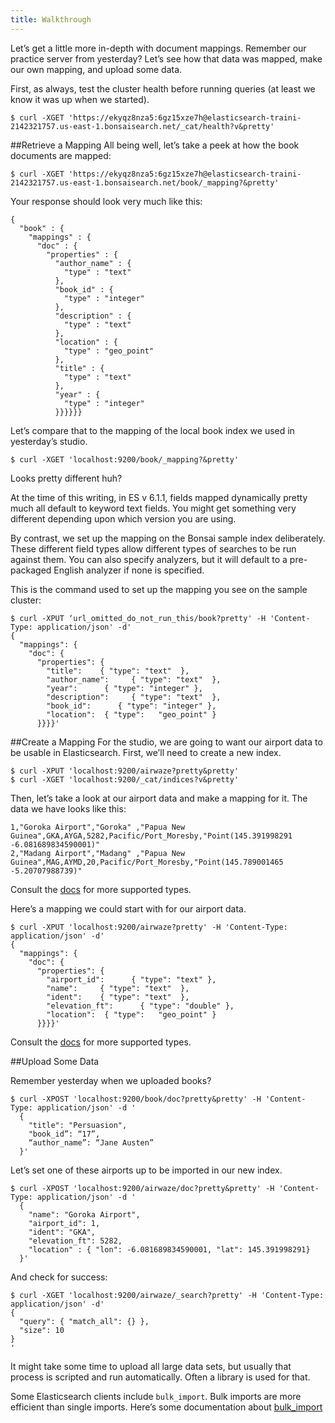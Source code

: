 ```yaml
---
title: Walkthrough
---
```




Let’s get a little more in-depth with document mappings. Remember our practice server from yesterday? Let’s see how that data was mapped, make our own mapping, and upload some data.

First, as always, test the cluster health before running queries (at least we know it was up when we started).

```nohighlight
$ curl -XGET 'https://ekyqz8nza5:6gz15xze7h@elasticsearch-traini-2142321757.us-east-1.bonsaisearch.net/_cat/health?v&pretty'
```

##Retrieve a Mapping
All being well, let’s take a peek at how the book documents are mapped:

```nohighlight
$ curl -XGET 'https://ekyqz8nza5:6gz15xze7h@elasticsearch-traini-2142321757.us-east-1.bonsaisearch.net/book/_mapping?&pretty'
```

Your response should look very much like this:

```nohighlight
{
  "book" : {
    "mappings" : {
      "doc" : {
        "properties" : {
          "author_name" : {
            "type" : "text"
          },
          "book_id" : {
            "type" : "integer"
          },
          "description" : {
            "type" : "text"
          },
          "location" : {
            "type" : "geo_point"
          },
          "title" : {
            "type" : "text"
          },
          "year" : {
            "type" : "integer"
          }}}}}}
```

Let’s compare that to the mapping of the local book index we used in yesterday’s studio.

```nohighlight
$ curl -XGET 'localhost:9200/book/_mapping?&pretty'
```

Looks pretty different huh?

At the time of this writing, in ES v 6.1.1, fields mapped dynamically pretty much all default to keyword text fields. You might get something very different depending upon which version you are using.

By contrast, we set up the mapping on the Bonsai sample index deliberately. These different field types allow different types of searches to be run against them. You can also specify analyzers, but it will default to a pre-packaged English analyzer if none is specified.

This is the command used to set up the mapping you see on the sample cluster:
```nohighlight
$ curl -XPUT ‘url_omitted_do_not_run_this/book?pretty' -H 'Content-Type: application/json' -d'
{
  "mappings": {
    "doc": { 
      "properties": { 
        "title":    { "type": "text"  }, 
        "author_name":     { "type": "text"  }, 
        "year":      { "type": "integer" },  
        "description":     { "type": "text"  }, 
        "book_id":      { "type": "integer" },  
        "location":  { "type":   "geo_point" }
      }}}}'
```

##Create a Mapping
For the studio, we are going to want our airport data to be usable in Elasticsearch. First, we’ll need to create a new index.

```nohighlight
$ curl -XPUT 'localhost:9200/airwaze?pretty&pretty'
$ curl -XGET 'localhost:9200/_cat/indices?v&pretty'
```

Then, let’s take a look at our airport data and make a mapping for it. The data we have looks like this:
```nohighlight
1,"Goroka Airport","Goroka" ,"Papua New Guinea",GKA,AYGA,5282,Pacific/Port_Moresby,"Point(145.391998291 -6.081689834590001)"
2,"Madang Airport","Madang" ,"Papua New Guinea",MAG,AYMD,20,Pacific/Port_Moresby,"Point(145.789001465 -5.20707988739)"
```

Consult the [docs](https://www.elastic.co/guide/en/elasticsearch/reference/6.1/mapping.html) for more supported types.

Here’s a mapping we could start with for our airport data.

```nohighlight
$ curl -XPUT 'localhost:9200/airwaze?pretty' -H 'Content-Type: application/json' -d'
{
  "mappings": {
    "doc": { 
      "properties": { 
        "airport_id":      { "type": "text" },  
        "name":     { "type": "text"  }, 
        "ident":    { "type": "text"  }, 
        "elevation_ft":      { "type": "double" },  
        "location":  { "type":   "geo_point" }
      }}}}'
```

Consult the [docs](https://www.elastic.co/guide/en/elasticsearch/reference/6.1/mapping.html) for more supported types.



##Upload Some Data

Remember yesterday when we uploaded books?

```nohighlight
$ curl -XPOST 'localhost:9200/book/doc?pretty&pretty' -H 'Content-Type: application/json' -d '
  {
    "title": "Persuasion",
    "book_id”: “17”,
    “author_name”: “Jane Austen”
  }'
```

Let’s set one of these airports up to be imported in our new index.

```nohighlight
$ curl -XPOST 'localhost:9200/airwaze/doc?pretty&pretty' -H 'Content-Type: application/json' -d '
  {
    "name": "Goroka Airport",
    "airport_id": 1,
    "ident": "GKA",
    "elevation_ft": 5282,
    "location" : { "lon": -6.081689834590001, "lat": 145.391998291}
  }'
```

And check for success:
```nohighlight
$ curl -XGET 'localhost:9200/airwaze/_search?pretty' -H 'Content-Type: application/json' -d'
{
  "query": { "match_all": {} },
  "size": 10
}
'
```

It might take some time to upload all large data sets, but usually that process is scripted and run automatically. Often a library is used for that.


Some Elasticsearch clients include `bulk_import`. Bulk imports are more efficient than single imports. Here’s some documentation about [bulk_import](https://www.elastic.co/guide/en/elasticsearch/reference/6.1/docs-bulk.html)
